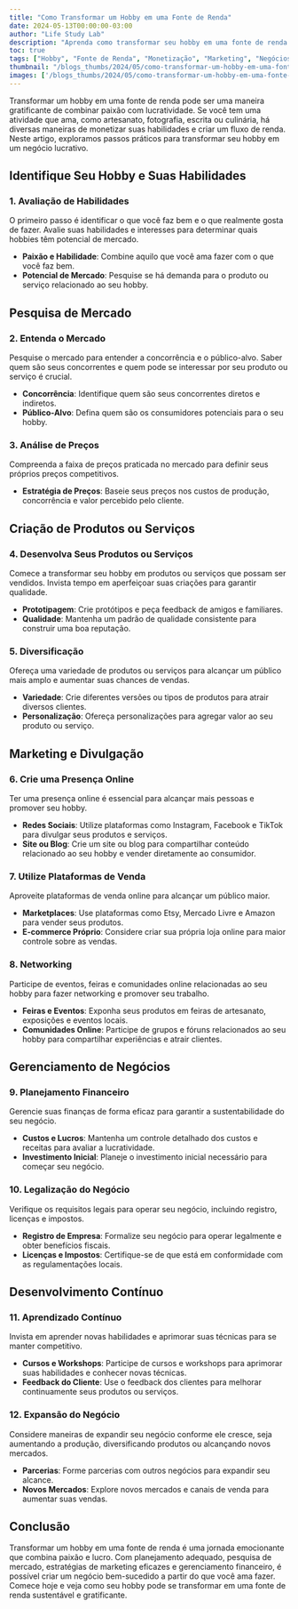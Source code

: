 ```yaml
---
title: "Como Transformar um Hobby em uma Fonte de Renda"
date: 2024-05-13T00:00:00-03:00
author: "Life Study Lab"
description: "Aprenda como transformar seu hobby em uma fonte de renda com dicas práticas sobre monetização, marketing e desenvolvimento de negócios."
toc: true
tags: ["Hobby", "Fonte de Renda", "Monetização", "Marketing", "Negócios", "Empreendedorismo", "Dicas"]
thumbnail: "/blogs_thumbs/2024/05/como-transformar-um-hobby-em-uma-fonte-de-renda.jpg"
images: ['/blogs_thumbs/2024/05/como-transformar-um-hobby-em-uma-fonte-de-renda.jpg']
---
```


Transformar um hobby em uma fonte de renda pode ser uma maneira gratificante de combinar paixão com lucratividade. Se você tem uma atividade que ama, como artesanato, fotografia, escrita ou culinária, há diversas maneiras de monetizar suas habilidades e criar um fluxo de renda. Neste artigo, exploramos passos práticos para transformar seu hobby em um negócio lucrativo.

## Identifique Seu Hobby e Suas Habilidades

### 1. Avaliação de Habilidades

O primeiro passo é identificar o que você faz bem e o que realmente gosta de fazer. Avalie suas habilidades e interesses para determinar quais hobbies têm potencial de mercado.

- **Paixão e Habilidade**: Combine aquilo que você ama fazer com o que você faz bem.
- **Potencial de Mercado**: Pesquise se há demanda para o produto ou serviço relacionado ao seu hobby.

## Pesquisa de Mercado

### 2. Entenda o Mercado

Pesquise o mercado para entender a concorrência e o público-alvo. Saber quem são seus concorrentes e quem pode se interessar por seu produto ou serviço é crucial.

- **Concorrência**: Identifique quem são seus concorrentes diretos e indiretos.
- **Público-Alvo**: Defina quem são os consumidores potenciais para o seu hobby.

### 3. Análise de Preços

Compreenda a faixa de preços praticada no mercado para definir seus próprios preços competitivos.

- **Estratégia de Preços**: Baseie seus preços nos custos de produção, concorrência e valor percebido pelo cliente.

## Criação de Produtos ou Serviços

### 4. Desenvolva Seus Produtos ou Serviços

Comece a transformar seu hobby em produtos ou serviços que possam ser vendidos. Invista tempo em aperfeiçoar suas criações para garantir qualidade.

- **Prototipagem**: Crie protótipos e peça feedback de amigos e familiares.
- **Qualidade**: Mantenha um padrão de qualidade consistente para construir uma boa reputação.

### 5. Diversificação

Ofereça uma variedade de produtos ou serviços para alcançar um público mais amplo e aumentar suas chances de vendas.

- **Variedade**: Crie diferentes versões ou tipos de produtos para atrair diversos clientes.
- **Personalização**: Ofereça personalizações para agregar valor ao seu produto ou serviço.

## Marketing e Divulgação

### 6. Crie uma Presença Online

Ter uma presença online é essencial para alcançar mais pessoas e promover seu hobby.

- **Redes Sociais**: Utilize plataformas como Instagram, Facebook e TikTok para divulgar seus produtos e serviços.
- **Site ou Blog**: Crie um site ou blog para compartilhar conteúdo relacionado ao seu hobby e vender diretamente ao consumidor.

### 7. Utilize Plataformas de Venda

Aproveite plataformas de venda online para alcançar um público maior.

- **Marketplaces**: Use plataformas como Etsy, Mercado Livre e Amazon para vender seus produtos.
- **E-commerce Próprio**: Considere criar sua própria loja online para maior controle sobre as vendas.

### 8. Networking

Participe de eventos, feiras e comunidades online relacionadas ao seu hobby para fazer networking e promover seu trabalho.

- **Feiras e Eventos**: Exponha seus produtos em feiras de artesanato, exposições e eventos locais.
- **Comunidades Online**: Participe de grupos e fóruns relacionados ao seu hobby para compartilhar experiências e atrair clientes.

## Gerenciamento de Negócios

### 9. Planejamento Financeiro

Gerencie suas finanças de forma eficaz para garantir a sustentabilidade do seu negócio.

- **Custos e Lucros**: Mantenha um controle detalhado dos custos e receitas para avaliar a lucratividade.
- **Investimento Inicial**: Planeje o investimento inicial necessário para começar seu negócio.

### 10. Legalização do Negócio

Verifique os requisitos legais para operar seu negócio, incluindo registro, licenças e impostos.

- **Registro de Empresa**: Formalize seu negócio para operar legalmente e obter benefícios fiscais.
- **Licenças e Impostos**: Certifique-se de que está em conformidade com as regulamentações locais.

## Desenvolvimento Contínuo

### 11. Aprendizado Contínuo

Invista em aprender novas habilidades e aprimorar suas técnicas para se manter competitivo.

- **Cursos e Workshops**: Participe de cursos e workshops para aprimorar suas habilidades e conhecer novas técnicas.
- **Feedback do Cliente**: Use o feedback dos clientes para melhorar continuamente seus produtos ou serviços.

### 12. Expansão do Negócio

Considere maneiras de expandir seu negócio conforme ele cresce, seja aumentando a produção, diversificando produtos ou alcançando novos mercados.

- **Parcerias**: Forme parcerias com outros negócios para expandir seu alcance.
- **Novos Mercados**: Explore novos mercados e canais de venda para aumentar suas vendas.

## Conclusão

Transformar um hobby em uma fonte de renda é uma jornada emocionante que combina paixão e lucro. Com planejamento adequado, pesquisa de mercado, estratégias de marketing eficazes e gerenciamento financeiro, é possível criar um negócio bem-sucedido a partir do que você ama fazer. Comece hoje e veja como seu hobby pode se transformar em uma fonte de renda sustentável e gratificante.
